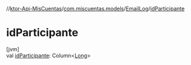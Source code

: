 //[ktor-Api-MisCuentas](../../../index.md)/[com.miscuentas.models](../index.md)/[EmailLog](index.md)/[idParticipante](id-participante.md)

# idParticipante

[jvm]\
val [idParticipante](id-participante.md): Column&lt;[Long](https://kotlinlang.org/api/latest/jvm/stdlib/kotlin/-long/index.html)&gt;
